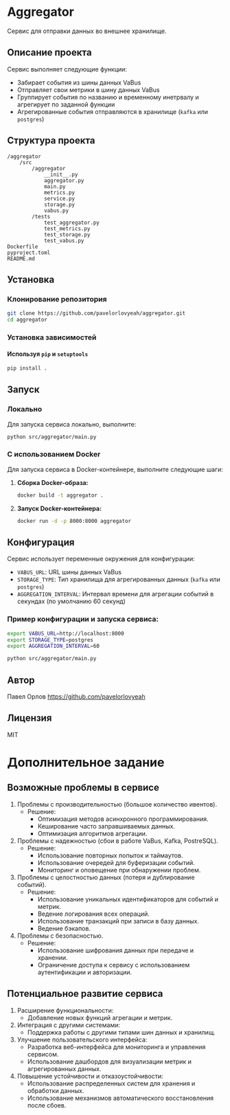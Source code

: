 # Aggregator
Сервис для отправки данных во внешнее хранилище.

## Описание проекта
Сервис выполняет следующие функции:
- Забирает события из шины данных VaBus
- Отправляет свои метрики в шину данных VaBus
- Группирует события по названию и временному инетрвалу и агрегирует по заданной функции
- Агрегированные события отправляются в хранилище (`kafka` или `postgres`)

## Структура проекта
```
/aggregator
    /src
        /aggregator
            __init__.py
            aggregator.py
            main.py
            metrics.py
            service.py
            storage.py
            vabus.py
        /tests
            test_aggregator.py
            test_metrics.py
            test_storage.py
            test_vabus.py
Dockerfile
pyproject.toml
README.md
```

## Установка
### Клонирование репозитория
```bash
git clone https://github.com/pavelorlovyeah/aggregator.git
cd aggregator
```

### Установка зависимостей
#### Используя `pip` и `setuptools`
```bash
pip install .
```

## Запуск
### Локально
Для запуска сервиса локально, выполните:
```bash
python src/aggregator/main.py
```

### С использованием Docker
Для запуска сервиса в Docker-контейнере, выполните следующие шаги:

1. **Сборка Docker-образа:**
   ```bash
   docker build -t aggregator .
   ```

2. **Запуск Docker-контейнера:**
   ```bash
   docker run -d -p 8000:8000 aggregator
   ```

## Конфигурация
Сервис использует переменные окружения для конфигурации:
- `VABUS_URL`: URL шины данных VaBus
- `STORAGE_TYPE`: Тип хранилища для агрегированных данных (`kafka` или `postgres`)
- `AGGREGATION_INTERVAL`: Интервал времени для агрегации событий в секундах (по умолчанию 60 секунд)
### Пример конфигурации и запуска сервиса:
```bash
export VABUS_URL=http://localhost:8000
export STORAGE_TYPE=postgres
export AGGREGATION_INTERVAL=60

python src/aggregator/main.py
```

## Автор
Павел Орлов https://github.com/pavelorlovyeah

## Лицензия
MIT

# Дополнительное задание
## Возможные проблемы в сервисе
1. Проблемы с производительностью (большое количество ивентов).
    -  Решение:
        - Оптимизация методов асинхронного программирования.
        - Кеширование часто заправшиваемых данных.
        - Оптимизация алгоритмов агрегации.
2. Проблемы с надежностью (сбои в работе VaBus, Kafka, PostreSQL).
    -  Решение:
        - Использование повторных попыток и таймаутов.
        - Использование очередей для буферизации событий.
        - Мониторинг и оповещение при обнаружении проблем.
3. Проблемы с целостностью данных (потеря и дублирование событий).
    -  Решение:
        - Использование уникальных идентификаторов для событий и метрик.
        - Ведение логирования всех операций.
        - Использование транзакций при записи в базу данных.
        - Ведение бэкапов.
4. Проблемы с безопасностью.
    -  Решение:
        - Использование шифрования данных при передаче и хранении.
        - Ограничение доступа к сервису с использованием аутентификации и авторизации.

## Потенциальное развитие сервиса
1. Расширение функциональности:
    - Добавление новых функций агрегации и метрик.
2. Интеграция с другими системами:
   - Поддержка работы с другими типами шин данных и хранилищ.
3. Улучшение пользовательского интерфейса:
   - Разработка веб-интерфейса для мониторинга и управления сервисом.
   - Использование дашбордов для визуализации метрик и агрегированных данных.
4. Повышение устойчивости и отказоустойчивости:
   - Использование распределенных систем для хранения и обработки данных.
   - Использование механизмов автоматического восстановления после сбоев.
